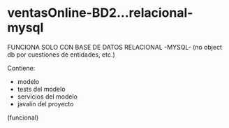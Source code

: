 # ventasOnline-BD2...relacional-mysql

FUNCIONA SOLO CON BASE DE DATOS RELACIONAL -MYSQL- (no object db por cuestiones de entidades, etc.)

Contiene:

- modelo
- tests del modelo
- servicios del modelo
- javalin del proyecto

(funcional)
